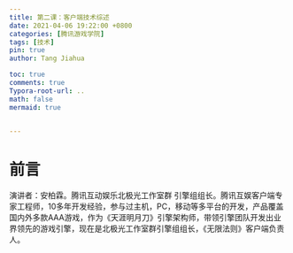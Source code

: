 ```yaml
---
title: 第二课：客户端技术综述
date: 2021-04-06 19:22:00 +0800
categories: [腾讯游戏学院]
tags: [技术]
pin: true
author: Tang Jiahua

toc: true
comments: true
Typora-root-url: ..
math: false
mermaid: true


---
```


# 前言

演讲者：安柏霖。腾讯互动娱乐北极光工作室群 引擎组组长。腾讯互娱客户端专家工程师，10多年开发经验，参与过主机，PC，移动等多平台的开发，产品覆盖国内外多款AAA游戏，作为《天涯明月刀》引擎架构师，带领引擎团队开发出业界领先的游戏引擎，现在是北极光工作室群引擎组组长，《无限法则》客户端负责人。

